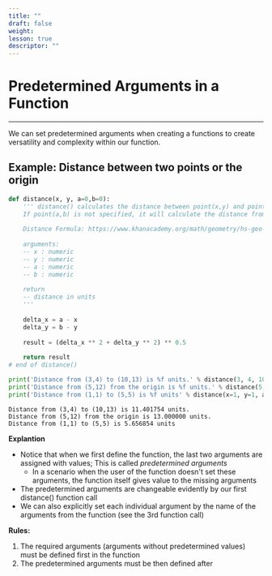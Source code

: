 ```yaml
---
title: ""
draft: false
weight:
lesson: true
descriptor: ""
---
```


# Predetermined Arguments in a Function
---

We can set predetermined arguments when creating a functions to create versatility and complexity within our function.

## Example: Distance between two points or the origin


```python
def distance(x, y, a=0,b=0):
    ''' distance() calculates the distance between point(x,y) and point(a,b).
    If point(a,b) is not specified, it will calculate the distance from the origin to point(x,y)
    
    Distance Formula: https://www.khanacademy.org/math/geometry/hs-geo-analytic-geometry/hs-geo-distance-and-midpoints/v/distance-formula
    
    arguments:
    -- x : numeric
    -- y : numeric
    -- a : numeric
    -- b : numeric
    
    return
    -- distance in units
    '''
    
    delta_x = a - x
    delta_y = b - y
    
    result = (delta_x ** 2 + delta_y ** 2) ** 0.5
    
    return result
# end of distance()

print('Distance from (3,4) to (10,13) is %f units.' % distance(3, 4, 10, 13))
print('Distance from (5,12) from the origin is %f units.' % distance(5,12))
print('Distance from (1,1) to (5,5) is %f units' % distance(x=1, y=1, a=5, b=5))
```

    Distance from (3,4) to (10,13) is 11.401754 units.
    Distance from (5,12) from the origin is 13.000000 units.
    Distance from (1,1) to (5,5) is 5.656854 units


__Explantion__

- Notice that when we first define the function, the last two arguments are assigned with values; This is called _predetermined arguments_
    - In a scenario when the user of the function doesn't set these arguments, the function itself gives value to the missing arguments
- The predetermined arguments are changeable evidently by our first distance() function call
- We can also explicitly set each individual argument by the name of the arguments from the function (see the 3rd function call)

__Rules:__

1. The required arguments (arguments without predetermined values) must be defined first in the function
2. The predetermined arguments must be then defined after
